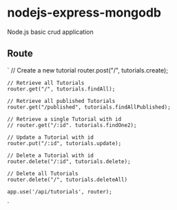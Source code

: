 # nodejs-express-mongodb
Node.js basic crud application

## Route

`
    // Create a new tutorial
    router.post("/", tutorials.create);

    // Retrieve all Tutorials
    router.get("/", tutorials.findAll);

    // Retrieve all published Tutorials
    router.get("/published", tutorials.findAllPublished);

    // Retrieve a single Tutorial with id 
    // router.get("/:id". tutorials.findOne2);

    // Update a Tutorial with id
    router.put("/:id", tutorials.update);

    // Delete a Tutorial with id
    router.delete("/:id", tutorials.delete);

    // Delete all Tutorials
    router.delete("/", tutorials.deleteAll)

    app.use('/api/tutorials', router);
`
